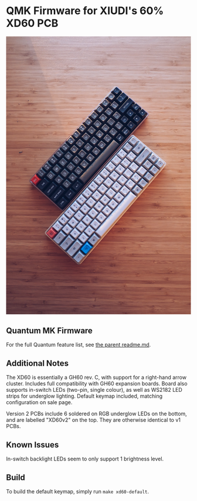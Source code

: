 # QMK Firmware for XIUDI's 60% XD60 PCB

![Top View of a pair of XD60 Keyboard](./xd60.JPG)

## Quantum MK Firmware
For the full Quantum feature list, see [the parent readme.md](/readme.md).

## Additional Notes
The XD60 is essentially a GH60 rev. C, with support for a right-hand arrow cluster. Includes full compatibility with GH60 expansion boards. Board also supports in-switch LEDs (two-pin, single colour), as well as WS2182 LED strips for underglow lighting. Default keymap included, matching configuration on sale page.

Version 2 PCBs include 6 soldered on RGB underglow LEDs on the bottom, and are labelled "XD60v2" on the top. They are otherwise identical to v1 PCBs.

## Known Issues
In-switch backlight LEDs seem to only support 1 brightness level.

## Build
To build the default keymap, simply run `make xd60-default`.
